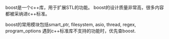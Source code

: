 boost是一个c++库，用于扩展STL的功能。
boost的设计质量非常高，很多内容都被采纳进c++标准。

boost的常用模块包括smart_ptr, filesystem, asio, thread, regex, program_options
遇到c++标准库不支持的功能时，优先查boost.

